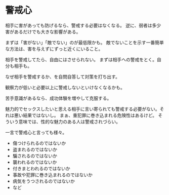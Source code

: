 # 警戒心

相手に害があっても防げるなら、警戒する必要はなくなる。
逆に、弱者は多少害があるだけでも大きな影響がある。

まずは「害がない」「敵でない」のが最低限かも。
敵でないことを示す一番簡単な方法は、害を与えずにずっと近くにいること。

相手を警戒してたら、自由にはさせられない。
まずは相手への警戒をとく。自分も相手も。

なぜ相手を警戒するか、を自問自答して対策を打ち出す。

観察力が低いと必要以上に警戒しないといけなくなるかも。

苦手意識があるなら、成功体験を増やして克服する。

魅力的でセックスしたいと思える相手に言い寄られても警戒する必要がない。それは悪い結果ではないし。
まぁ、重犯罪に巻き込まれる危険性はあるけど。
そういう意味では、性的な魅力のある人は警戒されづらい。

一言で警戒心と言っても様々。

- 傷つけられるのではないか
- 盗まれるのではないか
- 騙されるのではないか
- 襲われるのではないか
- 付きまとわれるのではないか
- 事故や犯罪に巻き込まれるのではないか
- 病気をうつされるのではないか
- など
